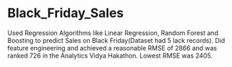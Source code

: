 # Black_Friday_Sales
Used Regression Algorithms like Linear Regression, Random Forest and Boosting to predict Sales on Black Friday(Dataset had 5 lack records). Did feature engineering and achieved a reasonable RMSE of 2866 and was ranked 726 in the Analytics Vidya Hakathon. Lowest RMSE was 2405.
